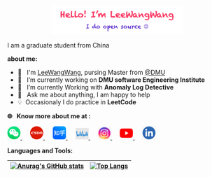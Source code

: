 <!--
**LeeWangWang/LeeWangWang** is a ✨ _special_ ✨ repository because its `README.md` (this file) appears on your GitHub profile.

Here are some ideas to get you started:

- 🔭 I’m currently working on ...
- 🌱 I’m currently learning ...
- 👯 I’m looking to collaborate on ...
- 🤔 I’m looking for help with ...
- 💬 Ask me about ...
- 📫 How to reach me: ...
- 😄 Pronouns: ...
- ⚡ Fun fact: ...
-->

<p align="center"><a href="https://github.com/LeeWangWang"><img width="60%" src="./images/mylogo.png" /></a></p>

I am a graduate student from China

**about me:**
- 🏫 &nbsp; I'm [LeeWangWang](https://github.com/LeeWangWang), pursing Master from <a href="https://www.dlmu.edu.cn/">@DMU  </a>
- 🔭 &nbsp;  I’m currently working on  **DMU software Engineering Institute**
- 🌱 &nbsp; I’m currently Working with **Anomaly Log Detective**
- 💬 &nbsp; Ask me about anything, I am happy to help
- 💡 &nbsp;Occasionaly I do practice in **LeetCode**

**🌐 &nbsp; Know more about me at :**

<p align="left">
  <a href= "" target="_blank" alt="WeChat" title="WeChat">
    <img src="./images/wechat.jpg" width="30px"/>
  </a>
  &emsp;
  <a href="https://blog.csdn.net/weixin_42562514" target="_blank" alt="CSDN" title="CSDN">
    <img src="./images/csdn.png" width="30px"/>
  </a>
  &emsp;
  <a href="https://www.zhihu.com/people/ai-xue-xi-de-wang-85" target="_blank" alt="Zhihu" title="Zhihu">
    <img src="./images/zhihu.png" width="30px"/>
  </a>
  &emsp;
  <a href="https://space.bilibili.com/358615147" target="_blank" alt="Bilibili" title="Bilibili">
    <img src="./images/bilibili.png" width="30px"/>
  </a> 
  &emsp;
  <a href= "https://www.instagram.com/liwang1224/" alt="Instagram" title="Instagram">
    <img src="./images/instagram.jpg" width="28px"/>
  </a>
  &emsp;
  <a href="https://www.youtube.com/channel/UCMXXUcTxS4xA8GCnYu8u0dA" target="_blank" alt="YouTube" title="YouTube">
    <img src="./images/youtube.png" width="30px"/>
  </a>
  &emsp;
  <a href="https://www.linkedin.com/in/%E6%97%BA%E6%97%BA-%E6%9D%8E-044a6b1b1/" alt="LinkedIn" title="LinkedIn">
    <img src="./images/linkedin.jpg" width="30px"/>
  </a>
</p>

**Languages and Tools:**

| [![Anurag's GitHub stats](https://github-readme-stats.vercel.app/api?username=LeeWangWang&show_icons=true&theme=radical)](https://github.com/LeeWangWang/LeeWangWang) | [![Top Langs](https://github-readme-stats.vercel.app/api/top-langs/?username=LeeWangWang&show_icons=true&theme=highcontrast)](https://github.com/LeeWangWang/LeeWangWang) | 
| ------------- | ------------- |

